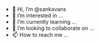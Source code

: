 - 👋 Hi, I’m @sankavans
- 👀 I’m interested in ...
- 🌱 I’m currently learning ...
- 💞️ I’m looking to collaborate on ...
- 📫 How to reach me ...

<!---
sankavans/sankavans is a ✨ special ✨ repository because its `README.md` (this file) appears on your GitHub profile.
You can click the Preview link to take a look at your changes.
--->
